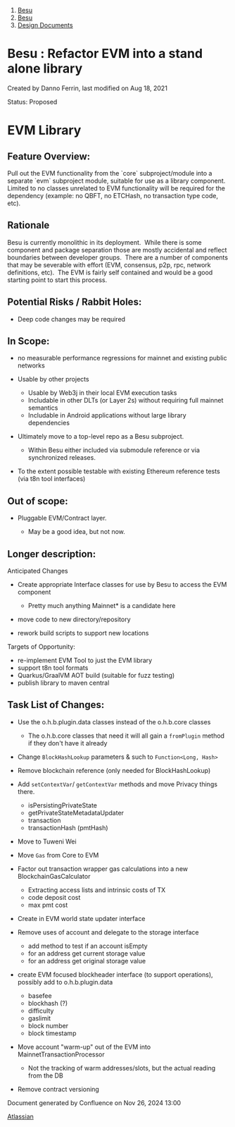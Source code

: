 1. [Besu](index.html)
2. [Besu](Besu_22151173.html)
3. [Design Documents](Design-Documents_22153916.html)

# Besu : Refactor EVM into a stand alone library

Created by Danno Ferrin, last modified on Aug 18, 2021

Status: Proposed

# EVM Library

## Feature Overview:

Pull out the EVM functionality from the \`core\` subproject/module into a separate \`evm\` subproject module, suitable for use as a library component. Limited to no classes unrelated to EVM functionality will be required for the dependency (example: no QBFT, no ETCHash, no transaction type code, etc).

## Rationale

Besu is currently monolithic in its deployment.  While there is some component and package separation those are mostly accidental and reflect boundaries between developer groups.  There are a number of components that may be severable with effort (EVM, consensus, p2p, rpc, network definitions, etc).  The EVM is fairly self contained and would be a good starting point to start this process.

## Potential Risks / Rabbit Holes:

- Deep code changes may be required

## In Scope:

- no measurable performance regressions for mainnet and existing public networks
- Usable by other projects
  
  - Usable by Web3j in their local EVM execution tasks
  - Includable in other DLTs (or Layer 2s) without requiring full mainnet semantics
  - Includable in Android applications without large library dependencies
- Ultimately move to a top-level repo as a Besu subproject.
  
  - Within Besu either included via submodule reference or via synchronized releases.
- To the extent possible testable with existing Ethereum reference tests (via t8n tool interfaces)

## Out of scope:

- Pluggable EVM/Contract layer.
  
  - May be a good idea, but not now.

## Longer description:

Anticipated Changes

- Create appropriate Interface classes for use by Besu to access the EVM component
  
  - Pretty much anything Mainnet* is a candidate here
- move code to new directory/repository
- rework build scripts to support new locations

Targets of Opportunity:

- re-implement EVM Tool to just the EVM library
- support t8n tool formats
- Quarkus/GraalVM AOT build (suitable for fuzz testing)
- publish library to maven central

## Task List of Changes:

- Use the o.h.b.plugin.data classes instead of the o.h.b.core classes
  
  - The o.h.b.core classes that need it will all gain a `fromPlugin` method if they don't have it already
- Change `BlockHashLookup` parameters &amp; such to `Function<Long, Hash>`
- Remove blockchain reference (only needed for BlockHashLookup)
- Add `setContextVar`/ `getContextVar` methods and move Privacy things there.
  
  - isPersistingPrivateState
  - getPrivateStateMetadataUpdater
  - transaction
  - transactionHash (pmtHash)
- Move to Tuweni Wei
- Move `Gas` from Core to EVM
- Factor out transaction wrapper gas calculations into a new BlockchainGasCalculator
  
  - Extracting access lists and intrinsic costs of TX
  - code deposit cost
  - max pmt cost
- Create in EVM world state updater interface
- Remove uses of account and delegate to the storage interface
  
  - add method to test if an account isEmpty
  - for an address get current storage value
  - for an address get original storage value
- create EVM focused blockheader interface (to support operations), possibly add to o.h.b.plugin.data
  
  - basefee
  - blockhash (?)
  - difficulty
  - gaslimit
  - block number
  - block timestamp
- Move account "warm-up" out of the EVM into MainnetTransactionProcessor
  
  - Not the tracking of warm addresses/slots, but the actual reading from the DB
- Remove contract versioning

Document generated by Confluence on Nov 26, 2024 13:00

[Atlassian](http://www.atlassian.com/)
